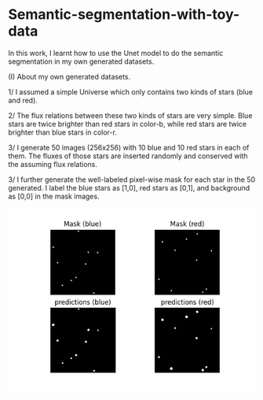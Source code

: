 # Semantic-segmentation-with-toy-data
In this work, I learnt how to use the Unet model to do the semantic segmentation in my own generated datasets. 

(I) About my own generated datasets.

1/ I assumed a simple Universe which only contains two kinds of stars (blue and red). 

2/ The flux relations between these two kinds of stars are very simple. Blue stars are twice brighter than red stars in color-b, while red stars are twice brighter than blue stars in color-r. 

3/ I generate 50 images (256x256) with 10 blue and 10 red stars in each of them. The fluxes of those stars are inserted randomly and conserved with the assuming flux relations.

3/ I further generate the well-labeled pixel-wise mask for each star in the 50 generated. I label the blue stars as [1,0], red stars as [0,1], and background as [0,0] in the mask images. 


![image](https://github.com/bobby891018/Semantic-segmentation-with-toy-data/blob/master/Figures/results.png)
